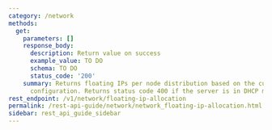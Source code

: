 ```yaml
---
category: /network
methods:
  get:
    parameters: []
    response_body:
      description: Return value on success
      example_value: TO DO
      schema: TO DO
      status_code: '200'
    summary: Returns floating IPs per node distribution based on the current network
      configuration. Returns status code 400 if the server is in DHCP mode.
rest_endpoint: /v1/network/floating-ip-allocation
permalink: /rest-api-guide/network/network_floating-ip-allocation.html
sidebar: rest_api_guide_sidebar
---
```

